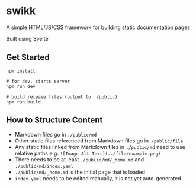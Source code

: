 # swikk

A simple HTML/JS/CSS framework for building static documentation pages

Built using Svelte

## Get Started

```
npm install

# for dev, starts server
npm run dev

# build release files (output to ./public)
npm run build
```

## How to Structure Content

- Markdown files go in `./public/md`
- Other static files referenced from Markdown files go in`./public/file`
- Any static files linked from Markdown files in `./public/md` need to use relative paths e.g. `![Image Alt Text](../file/example.png)`
- There needs to be at least `./public/md/_home.md` and `./public/md/index.yaml`
- `./public/md/_home.md` is the initial page that is loaded
- `index.yaml` needs to be edited manually, it is not yet auto-generated
